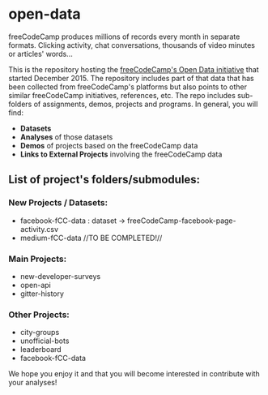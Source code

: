 # open-data

freeCodeCamp produces millions of records every month in separate formats. Clicking activity, chat conversations, thousands of video minutes or articles' words...

This is the repository hosting the [freeCodeCamp's Open Data initiative](https://medium.freecodecamp.org/free-code-camp-christmas-special-giving-the-gift-of-data-6ecbf0313d62) that started December 2015. The repository includes part of that data that has been collected from freeCodeCamp's platforms but also points to other similar freeCodeCamp initiatives, references, etc. The repo includes sub-folders of assignments, demos, projects and programs. In general, you will find:
* **Datasets**
* **Analyses** of those datasets
* **Demos** of projects based on the freeCodeCamp data
* **Links to External Projects** involving the freeCodeCamp data

## List of project's folders/submodules:

### New Projects / Datasets:

* facebook-fCC-data : dataset -> freeCodeCamp-facebook-page-activity.csv
* medium-fCC-data //TO BE COMPLETED!//

### Main Projects:

* new-developer-surveys
* open-api
* gitter-history

### Other Projects:

* city-groups
* unofficial-bots
* leaderboard
* facebook-fCC-data

We hope you enjoy it and that you will become interested in contribute with your analyses!

